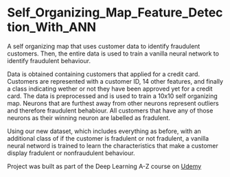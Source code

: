 # Self_Organizing_Map_Feature_Detection_With_ANN
A self organizing map that uses customer data to identify fraudulent customers. Then, the entire data is used to train a vanilla neural network to identify fraudulent behaviour.

Data is obtained containing customers that applied for a credit card. Customers are represented with a customer ID, 14 other features, and finally a class indicating wether or not they have been approved yet for a credit card. The data is preprocessed and is used to train a 10x10 self organizing map. Neurons that are furthest away from other neurons represent outliers and therefore fraudulent behabiour. All customers that have any of those neurons as their winning neuron are labelled as fradulent.

Using our new dataset, which includes everything as before, with an additional class of if the customer is fradulent or not fradulent, a vanilla neural netword is trained to learn the characteristics that make a customer display fradulent or nonfraudulent behaviour.

Project was built as part of the Deep Learning A-Z course on [Udemy](https://www.udemy.com/course/deeplearning/)
